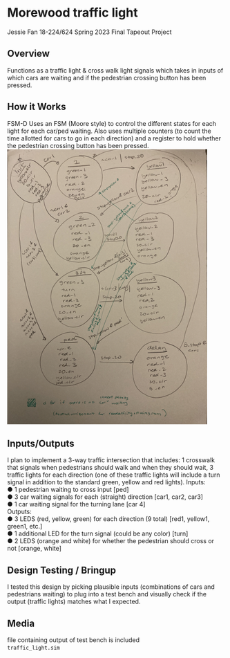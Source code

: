
# Morewood traffic light
Jessie Fan
18-224/624 Spring 2023 Final Tapeout Project
## Overview
Functions as a traffic light & cross walk light signals 
which takes in inputs of which cars are waiting and if 
the pedestrian crossing button has been pressed. 
## How it Works
FSM-D
Uses an FSM (Moore style) to control the different states 
for each light for each car/ped waiting. Also uses 
multiple counters (to count the time allotted for cars to go
in each direction) and a register to hold whether the pedestrian
crossing button has been pressed.
![FSM](fsm.png)
## Inputs/Outputs
I plan to implement a 3-way traffic intersection that includes: 1 crosswalk that signals
when pedestrians should walk and when they should wait, 3 traffic lights for each
direction (one of these traffic lights will include a turn signal in addition to the standard
green, yellow and red lights).
Inputs:  <br>
● 1 pedestrian waiting to cross input [ped]  <br>
● 3 car waiting signals for each (straight) direction [car1, car2, car3]  <br>
● 1 car waiting signal for the turning lane [car 4]   <br>
Outputs:  <br>
● 3 LEDS (red, yellow, green) for each direction (9 total) [red1, yellow1, green1, etc.] <br>
● 1 additional LED for the turn signal (could be any color) [turn] <br>
● 2 LEDS (orange and white) for whether the pedestrian should cross or not [orange,
white] <br>
## Design Testing / Bringup
I tested this design by picking plausible inputs (combinations of cars and pedestrians waiting) to 
plug into a test bench and visually check if the output (traffic lights) matches what I expected. 
## Media
file containing output of test bench is included <br>
`traffic_light.sim`

